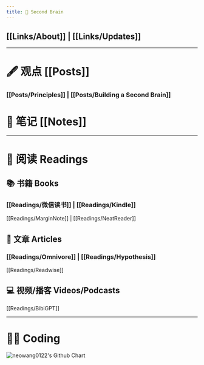 ```yaml
---
title: 🧠 Second Brain
---
```



## [[Links/About]] | [[Links/Updates]] 

--- 

# 🖋️ 观点 [[Posts]]

### [[Posts/Principles]] | [[Posts/Building a Second Brain]]

# 📒 笔记 [[Notes]]

---

# 📖 阅读 Readings

## 📚 书籍 Books

### [[Readings/微信读书]] | [[Readings/Kindle]] 

[[Readings/MarginNote]] | [[Readings/NeatReader]]

## 📰 文章 Articles 

### [[Readings/Omnivore]] | [[Readings/Hypothesis]]

[[Readings/Readwise]]

## 💻 视频/播客 Videos/Podcasts 

[[Readings/BibiGPT]]

--- 

# 👨‍💻 Coding 

<img src="http://ghchart.rshah.org/neowang0122" alt="neowang0122's Github Chart" />
 
